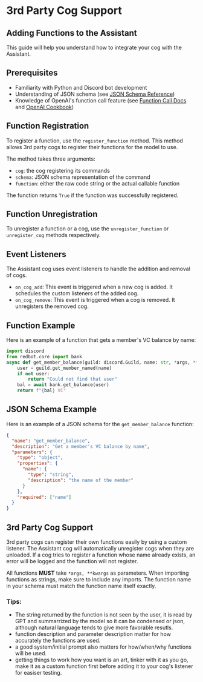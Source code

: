 # 3rd Party Cog Support

## Adding Functions to the Assistant

This guide will help you understand how to integrate your cog with the Assistant.

## Prerequisites

- Familiarity with Python and Discord bot development
- Understanding of JSON schema (see [JSON Schema Reference](https://json-schema.org/understanding-json-schema/))
- Knowledge of OpenAI's function call feature (see [Function Call Docs](https://platform.openai.com/docs/guides/gpt/function-calling) and [OpenAI Cookbook](https://github.com/openai/openai-cookbook/blob/main/examples/How_to_call_functions_with_chat_models.ipynb))

## Function Registration

To register a function, use the `register_function` method. This method allows 3rd party cogs to register their functions for the model to use.

The method takes three arguments:

- `cog`: the cog registering its commands
- `schema`: JSON schema representation of the command
- `function`: either the raw code string or the actual callable function

The function returns `True` if the function was successfully registered.

## Function Unregistration

To unregister a function or a cog, use the `unregister_function` or `unregister_cog` methods respectively.

## Event Listeners

The Assistant cog uses event listeners to handle the addition and removal of cogs.

- `on_cog_add`: This event is triggered when a new cog is added. It schedules the custom listeners of the added cog.
- `on_cog_remove`: This event is triggered when a cog is removed. It unregisters the removed cog.

## Function Example

Here is an example of a function that gets a member's VC balance by name:

```python
import discord
from redbot.core import bank
async def get_member_balance(guild: discord.Guild, name: str, *args, **kwargs) -> str:
    user = guild.get_member_named(name)
    if not user:
        return "Could not find that user"
    bal = await bank.get_balance(user)
    return f"{bal} VC"
```

## JSON Schema Example

Here is an example of a JSON schema for the `get_member_balance` function:

```json
{
  "name": "get_member_balance",
  "description": "Get a member's VC balance by name",
  "parameters": {
    "type": "object",
    "properties": {
      "name": {
        "type": "string",
        "description": "the name of the member"
      }
    },
    "required": ["name"]
  }
}
```

## 3rd Party Cog Support

3rd party cogs can register their own functions easily by using a custom listener. The Assistant cog will automatically unregister cogs when they are unloaded. If a cog tries to register a function whose name already exists, an error will be logged and the function will not register.

All functions **MUST** take `*args, **kwargs` as parameters. When importing functions as strings, make sure to include any imports. The function name in your schema must match the function name itself exactly.

### Tips:

- The string returned by the function is not seen by the user, it is read by GPT and summarrized by the model so it can be condensed or json, although natural language tends to give more favorable resutls.
- function description and parameter description matter for how accurately the functions are used.
- a good system/initial prompt also matters for how/when/why functions will be used.
- getting things to work how you want is an art, tinker with it as you go, make it as a custom function first before adding it to your cog's listener for easiser testing.
